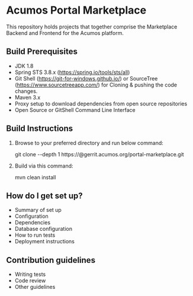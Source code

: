 # Acumos Portal Marketplace

This repository holds projects that together comprise the Marketplace Backend and Frontend for the Acumos platform.

## Build Prerequisites

* JDK 1.8
* Spring STS 3.8.x (https://spring.io/tools/sts/all) 
* Git Shell (https://git-for-windows.github.io/) or SourceTree (https://www.sourcetreeapp.com/) for Cloning & pushing the code changes. 
* Maven 3.x
* Proxy setup to download dependencies from open source repositories
* Open Source or GitShell Command Line Interface

## Build Instructions

1. Browse to your preferred directory and run below command:

    git clone --depth 1 https://<userId>@gerrit.acumos.org/portal-marketplace.git

2. Build via this command:
   
    mvn clean install

## How do I get set up?

* Summary of set up
* Configuration
* Dependencies
* Database configuration
* How to run tests
* Deployment instructions

## Contribution guidelines

* Writing tests
* Code review
* Other guidelines
